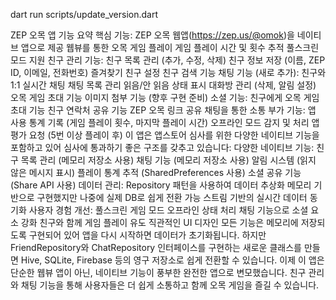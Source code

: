 dart run scripts/update_version.dart

ZEP 오목 앱 기능 요약
핵심 기능:
ZEP 오목 웹앱(https://zep.us/@omok)을 네이티브 앱으로 제공
웹뷰를 통한 오목 게임 플레이
게임 플레이 시간 및 횟수 추적
풀스크린 모드 지원
친구 관리 기능:
친구 목록 관리 (추가, 수정, 삭제)
친구 정보 저장 (이름, ZEP ID, 이메일, 전화번호)
즐겨찾기 친구 설정
친구 검색 기능
채팅 기능 (새로 추가):
친구와 1:1 실시간 채팅
채팅 목록 관리
읽음/안 읽음 상태 표시
대화방 관리 (삭제, 알림 설정)
오목 게임 초대 기능
이미지 첨부 기능 (향후 구현 준비)
소셜 기능:
친구에게 오목 게임 초대 기능
친구 연락처 공유 기능
ZEP 오목 링크 공유
채팅을 통한 소통
부가 기능:
앱 사용 통계 기록 (게임 플레이 횟수, 마지막 플레이 시간)
오프라인 모드 감지 및 처리
앱 평가 요청 (5번 이상 플레이 후)
이 앱은 앱스토어 심사를 위한 다양한 네이티브 기능을 포함하고 있어 심사에 통과하기 좋은 구조를 갖추고 있습니다:
다양한 네이티브 기능:
친구 목록 관리 (메모리 저장소 사용)
채팅 기능 (메모리 저장소 사용)
알림 시스템 (읽지 않은 메시지 표시)
플레이 통계 추적 (SharedPreferences 사용)
소셜 공유 기능 (Share API 사용)
데이터 관리:
Repository 패턴을 사용하여 데이터 추상화
메모리 기반으로 구현했지만 나중에 실제 DB로 쉽게 전환 가능
스트림 기반의 실시간 데이터 동기화
사용자 경험 개선:
풀스크린 게임 모드
오프라인 상태 처리
채팅 기능으로 소셜 요소 강화
친구와 함께 게임 플레이 유도
직관적인 UI 디자인
모든 기능은 메모리에 저장되도록 구현되어 있어 앱을 다시 시작하면 데이터가 초기화됩니다. 하지만 FriendRepository와 ChatRepository 인터페이스를 구현하는 새로운 클래스를 만들면 Hive, SQLite, Firebase 등의 영구 저장소로 쉽게 전환할 수 있습니다.
이제 이 앱은 단순한 웹뷰 앱이 아닌, 네이티브 기능이 풍부한 완전한 앱으로 변모했습니다. 친구 관리와 채팅 기능을 통해 사용자들은 더 쉽게 소통하고 함께 오목 게임을 즐길 수 있습니다.